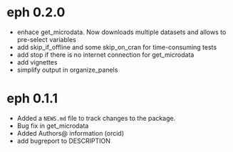 # eph 0.2.0
* enhace get_microdata. Now downloads multiple datasets and allows to pre-select variables
* add skip_if_offline and some skip_on_cran for time-consuming tests
* add stop if there is no internet connection for get_microdata
* add vignettes
* simplify output in organize_panels

# eph 0.1.1

* Added a `NEWS.md` file to track changes to the package.
* Bug fix in get_microdata
* Added Authors@ information (orcid)
* add bugreport to DESCRIPTION



